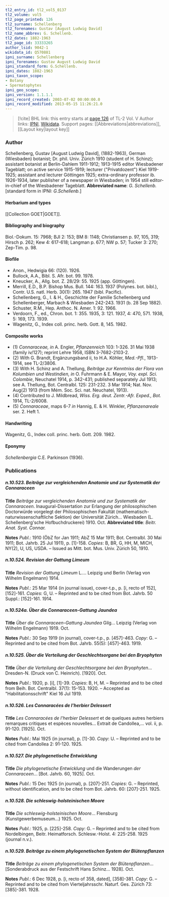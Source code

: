 ```yaml
---
tl2_entry_id: tl2_vol5_0137
tl2_volume: vol5
tl2_page_printed: 126
tl2_surname: Schellenberg
tl2_forenames: Gustav [August Ludwig David]
tl2_name_abbrev: G. Schellenb.
tl2_dates: 1882-1963
tl2_page_id: 33333265
author_lsid: 9042-1
wikidata_id: Q570881
ipni_surname: Schellenberg
ipni_forenames: Gustav August Ludwig David
ipni_standard_form: G.Schellenb.
ipni_dates: 1882-1963
ipni_taxon_scope: 
- Botany
- Spermatophytes
ipni_geo_scope: 
ipni_version: 1.1.1.1
ipni_record_created: 2003-07-02 00:00:00.0
ipni_record_modified: 2013-05-15 11:26:21.0
---
```


> [!cite] BHL link: this entry starts at [page 126](https://www.biodiversitylibrary.org/page/33333265) of TL-2 Vol. V
> Author links: [IPNI](https://www.ipni.org/a/9042-1), [Wikidata](https://www.wikidata.org/wiki/Q570881). Support pages: [[Abbreviations|abbreviations]], [[Layout key|layout key]]

### Author

Schellenberg, Gustav \[August Ludwig David\], (1882-1963), German (Wiesbaden) botanist; Dr. phil. Univ. Zürich 1910 (student of H. Schinz); assistant botanist at Berlin-Dahlem 1911-1912; 1913-1915 editor Wiesbadener Tageblatt; on active service 1915-1919; lecturer ("Privatdozent") Kiel 1919-1925; assistant and lecturer Göttingen 1925; extra-ordinary professor ib. 1926-1934, later publisher of a newspaper in Wiesbaden; in 1954 still editor-in-chief of the Wiesbadener Tageblatt. 
**Abbreviated name**: *G. Schellenb.* \[standard form in IPNI: *G.Schellenb.*\]

#### Herbarium and types

[[Collection GOET|GOET]].

#### Bibliography and biography

Biol.-Dokum. 15: 7968; BJI 2: 153; BM 8: 1148; Christiansen p. 97, 105, 319; Hirsch p. 262; Kew 4: 617-618; Langman p. 677; NW p. 57; Tucker 3: 270; Zep-Tim. p. 98.

#### Biofile

- Anon., Hedwigia 66: (120). 1926.
- Bullock, A.A., Bibl. S. Afr. bot. 99. 1978.
- Kneucker, A., Allg. bot. Z. 28/29: 55. 1925 (app. Göttingen).
- Merrill, E.D., B.P. Bishop Mus. Bull. 144: 163. 1937 (Polynes. bot. bibl.), Contr. U.S. natl. Herb. 30(1): 265. 1947 (bibl. Pacific).
- Schellenberg, G., I. & H., Geschichte der Familie Schellenberg und Schellenberger, Marbach & Wiesbaden 242-243. 1931 (b. 28 Sep 1882).
- Schuster, R.M., Hep. Anthoc. N. Amer. 1: 92. 1966.
- Verdoorn, F., ed., Chron. bot. 1: 355. 1935, 3: 121. 1937, 4: 470, 571. 1938, 5: 169, 173. 1939.
- Wagenitz, G., Index coll. princ. herb. Gott. 8, 145. 1982.

#### Composite works

- (1) *Connaraceae, in* A. Engler, *Pflanzenreich* 103: 1-326. 31 Mai 1938 (family iv/127); reprint Lehre 1958, ISBN 3-7682-2103-2.
- (2) With G. Brandt, Ergänzungsband ii, to H.A. Köhler, *Med.-Pfl.*, 1913-1914, see TL-2/3806.
- (3) With H. Schinz and A. Thellung, *Beiträge zur Kenntniss der Flora von Kolumbien und Westindien, in* O. Fuhrmann & E. Mayor, *Voy. expl. Sci. Colombie*, Neuchatel 1914, p. 342-431; published separately Jul 1913; see A. Thellung, Bot. Centralbl. 125: 231-232. 3 Mar 1914; Nat. Nov. Aug(2) 1913 (from Mém. Soc. Sci. nat. Neuchatel, 1913).
- (4) Contributed to J. Mildbread, *Wiss. Erg. deut. Zentr.-Afr. Exped., Bot.* 1914, TL-2/6008.
- (5) *Connaraceae*, maps 6-7 *in* Hannig, E. & H. Winkler, *Pflanzenareale* ser. 2. Heft 1.

#### Handwriting

Wagenitz, G., Index coll. princ. herb. Gott. 209. 1982.

#### Eponymy

*Schellenbergia* C.E. Parkinson (1936).

### Publications

##### n.10.523. Beiträge zur vergleichenden Anatomie und zur Systematik der Connaraceen

**Title**
*Beiträge zur vergleichenden Anatomie und zur Systematik der Connaraceen*. Inaugural-Dissertation zur Erlangung der philosophischen Doctorwürde vorgelegt der Philosophischen Fakultät (mathematisch-naturwissenschaftliche Sektion) der Universität Zürich... Wiesbaden (L. Schellenberg'sche Hofbuchdruckerei) 1910. Oct.
**Abbreviated title**: *Beitr. Anat. Syst. Connar.*

**Notes**
*Publ*.: 1910 (ÖbZ for Jan 1911; AbZ 15 Mar 1911; Bot. Centralbl. 30 Mai 1911; Bot. Jahrb. 25 Jul 1911), p. \[1\]-158. *Copies*: B, BR, G, HH, M, MICH, NY(2), U, US, USDA. – Issued as Mitt. bot. Mus. Univ. Zürich 50, 1910.

##### n.10.524. Revision der Gattung Limeum

**Title**
*Revision der Gattung Limeum* L.... Leipzig und Berlin (Verlag von Wilhelm Engelmann) 1914.

**Notes**
*Publ*.: 25 Mar 1914 (in journal issue), cover-t.p., p. \[i, recto of 152\], \[152\]-161. *Copies*: G, U. – Reprinted and to be cited from Bot. Jahrb. 50 Suppl.: \[152\]-161. 1914.

##### n.10.524a. Über die Connaraceen-Gattung Jaundea

**Title**
*Über die Connaraceen-Gattung Jaundea* Gilg... Leipzig (Verlag von Wilhelm Engelmann) 1919. Oct.

**Notes**
*Publ*.: 30 Sep 1919 (in journal), cover-t.p., p. \[457\]-463. *Copy*: G. – Reprinted and to be cited from Bot. Jahrb. 55(5): \[457\]-463. 1919.

##### n.10.525. Über die Verteilung der Geschlechtsorgane bei den Bryophyten

**Title**
*Über die Verteilung der Geschlechtsorgane bei den Bryophyten*... Dresden-N. (Druck von C. Heinrich). \[1920\]. Oct.

**Notes**
*Publ*.: 1920, p. \[i\], \[1\]-39. *Copies*: B, H, M. – Reprinted and to be cited from Beih. Bot. Centralbl. 37(1): 15-153. 1920. – Accepted as "Habilitationsschrift" Kiel 16 Jul 1919.

##### n.10.526. Les Connaracées de l'herbier Delessert

**Title**
*Les Connaracées de l'herbier Delessert* et de quelques autres herbiers remarques critiques et espèces nouvelles... Extrait de Candollea,... vol. ii, p. 91-120. \[1925\]. Oct.

**Notes**
*Publ*.: Mai 1925 (in journal), p. \[1\]-30. *Copy*: U. – Reprinted and to be cited from Candollea 2: 91-120. 1925.

##### n.10.527. Die phylogenetische Entwicklung

**Title**
*Die phylogenetische Entwicklung* und die Wanderungen *der Connaraceen*... \[Bot. Jahrb. 60, 1925\]. Oct.

**Notes**
*Publ*.: 15 Dec 1925 (in journal), p. \[207\]-251. *Copies*: G. – Reprinted, without identification, and to be cited from Bot. Jahrb. 60: \[207\]-251. 1925.

##### n.10.528. Die schleswig-holsteinischen Moore

**Title**
*Die schleswig-holsteinischen Moore*... Flensburg (Kunstgewerbemuseum...) 1925. Oct.

**Notes**
*Publ*.: 1925, p. \[225\]-258. *Copy*: G. – Reprinted and to be cited from Nordelbingen, Beitr. Heimatforsch. Schlesw.-Holst. 4: 225-258. 1925 (journal n.v.).

##### n.10.529. Beiträge zu einem phylogenetischen System der Blütenpflanzen

**Title**
*Beiträge zu einem phylogenetischen System der Blütenpflanzen*... \[Sonderabdruck aus der Festschrift Hans Schinz... 1928\]. Oct.

**Notes**
*Publ*.: 6 Dec 1928, p. \[i, recto of 358, dated\], \[358\]-381. *Copy*: G. – Reprinted and to be cited from Vierteljahrsschr. Naturf. Ges. Zürich 73: \[385\]-381. 1928.

